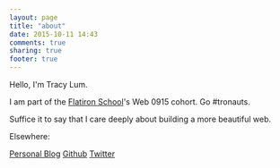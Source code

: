 ```yaml
---
layout: page
title: "about"
date: 2015-10-11 14:43
comments: true
sharing: true
footer: true
---
```


Hello, I'm Tracy Lum. 

I am part of the [Flatiron School](http://www.flatironschool.com)'s Web 0915 cohort. Go #tronauts. 

Suffice it to say that I care deeply about building a more beautiful web. 

Elsewhere:

[Personal Blog](http://www.tracylum.com)
[Github](http://github.com/talum)
[Twitter](http://www.twitter.com/tracidini)